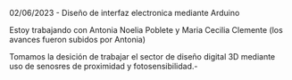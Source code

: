 02/06/2023 - Diseño de interfaz electronica mediante Arduino

Estoy trabajando con Antonia Noelia Poblete y Maria Cecilia Clemente
(los avances fueron subidos por Antonia)

Tomamos la desición de trabajar el sector de diseño digital 3D mediante uso de senosres de proximidad y fotosensibilidad.-
